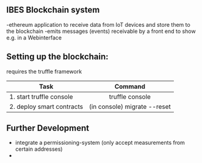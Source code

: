 ## IBES Blockchain system
-ethereum application to receive data from IoT devices and store them to the blockchain
-emits messages (events) receivable by a front end to show e.g. in a Webinterface

## Setting up the blockchain:
requires the truffle framework

| Task                            | Command                                 |
|---------------------------------|:---------------------------------------:|
| 1. start truffle console        | truffle console                         |
| 2. deploy smart contracts       | (in console) migrate --reset            |

## Further Development
- integrate a permissioning-system (only accept measurements from certain addresses)
- 
